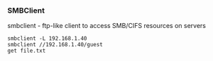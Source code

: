 ### SMBClient

smbclient - ftp-like client to access SMB/CIFS resources on servers
```
smbclient -L 192.168.1.40
smbclient //192.168.1.40/guest
get file.txt

```